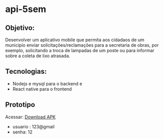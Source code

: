 # api-5sem

## Objetivo:

Desenvolver um aplicativo mobile que permita aos cidadaos de um municipio enviar solicitações/reclamações para a
secretaria de obras, por exemplo, solicitando a troca de lampadas de um poste ou para informar sobre a coleta de lixo atrasada.

## Tecnologias:

- Nodejs e mysql para o backend e
- React native para o frontend

## Prototipo

Acessar: [Download APK](https://expo.dev/artifacts/6842ed7c-3f1f-41ab-b9da-4741a32f9a75)

- usuario : 123@gmail
- senha: 12
